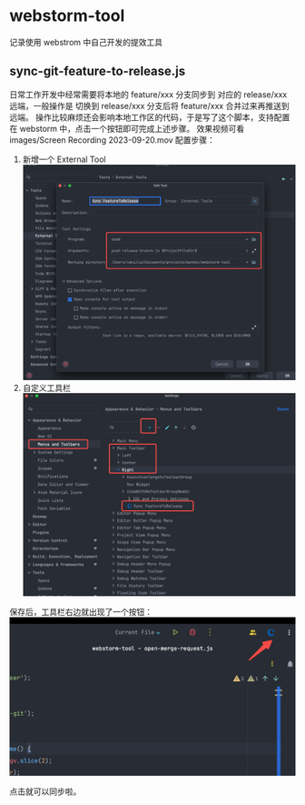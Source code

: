 # webstorm-tool
记录使用 webstrom 中自己开发的提效工具

## sync-git-feature-to-release.js
日常工作开发中经常需要将本地的 feature/xxx 分支同步到 对应的 release/xxx 远端，一般操作是 切换到 release/xxx 分支后将 feature/xxx 合并过来再推送到远端。
操作比较麻烦还会影响本地工作区的代码，于是写了这个脚本，支持配置在 webstorm 中，点击一个按钮即可完成上述步骤。
效果视频可看 images/Screen Recording 2023-09-20.mov
配置步骤：
1. 新增一个 External Tool
![Alt text](images/image.png)
2. 自定义工具栏
![Alt text](images/image-1.png)

保存后，工具栏右边就出现了一个按钮：
![Alt text](images/image-2.png)


点击就可以同步啦。


